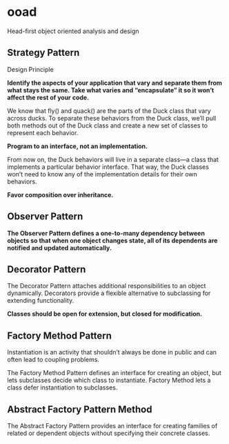 # ooad
Head-first object oriented analysis and design

## Strategy Pattern
Design Principle

**Identify the aspects of your application that vary and separate
them from what stays the same.
Take what varies and “encapsulate” it so it
won’t affect the rest of your code.**

We know that fly() and quack() are the parts of the Duck class that vary across ducks.
To separate these behaviors from the Duck class, we’ll pull both methods out of the Duck class and create a new set of classes to represent each behavior.

**Program to an interface, not an implementation.**

From now on, the Duck behaviors will live in a separate class—a class that implements a particular behavior interface. That way, the Duck classes won’t need
to know any of the implementation details for their own behaviors.

**Favor composition over inheritance.**

## Observer Pattern
**The Observer Pattern defines a one-to-many dependency between objects so that when one object changes state, all of its dependents are notified and updated automatically.**

## Decorator Pattern

The Decorator Pattern attaches additional responsibilities to an object dynamically. Decorators provide a flexible alternative to subclassing for extending functionality.

**Classes should be open
for extension, but closed for modification.**

## Factory Method Pattern

Instantiation is an activity that shouldn’t always be done in public and can often lead to coupling problems.

The Factory Method Pattern defines an interface for creating an object, but lets subclasses decide which class to instantiate. Factory Method lets a class defer instantiation to subclasses.

## Abstract Factory Pattern Method

The Abstract Factory Pattern provides an interface for creating families of related or dependent objects without specifying their concrete classes.




